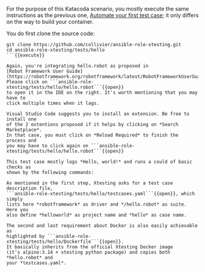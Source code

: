 For the purpose of this Katacoda scenario, you mostly execute the same
instructions as the previous one,
[Automate your first test case](https://www.katacoda.com/ollivier/courses/xtestingci/fromscratch);
it only differs on the way to build your container.

You do first clone the source code:

```
git clone https://github.com/collivier/ansible-role-xtesting.git
cd ansible-role-xtesting/tests/hello
```{{execute}}

Again, you're integrating hello.robot as proposed in
[Robot Framework User Guide](https://robotframework.org/robotframework/latest/RobotFrameworkUserGuide.html).
Please click on ```ansible-role-xtesting/tests/hello/hello.robot```{{open}}
to open it in the IDE on the right. It's worth mentioning that you may have to
click multiple times when it lags.

Visual Studio Code suggests you to install an extension. Be free to install one
of the 2 extentions proposed if it helps by clicking on *Search Marketplace*.
In that case, you must click on *Reload Required* to finish the process and
you may have to click again on ```ansible-role-xtesting/tests/hello/hello.robot```{{open}}

This test case mostly logs *Hello, world!* and runs a could of basic checks as
shown by the following commands:

As mentioned in the first step, Xtesting asks for a test case description file,
```ansible-role-xtesting/tests/hello/testcases.yaml```{{open}}, which simply
lists here *robotframework* as driver and */hello.robot* as suite. Here you
also define *helloworld* as project name and *hello* as case name.

The second and last requirement about Docker is also easily achievable as
highlighted by ```ansible-role-xtesting/tests/hello/Dockerfile```{{open}}.
It basically inherits from the official Xtesting Docker image
(it's alpine:3.14 + xtesting python package) and copies both *hello.robot* and
your *testcases.yaml*.
